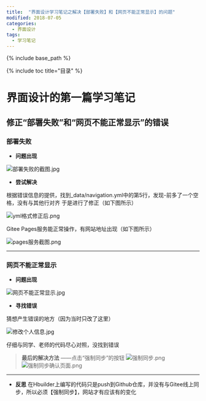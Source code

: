 ```yaml
---
title:  "界面设计学习笔记之解决【部署失败】和【网页不能正常显示】的问题"
modified: 2018-07-05 
categories: 
  - 界面设计
tags:
  - 学习笔记
---
```


{% include base_path %}

{% include toc title="目录" %}


# 界面设计的第一篇学习笔记

## 修正“部署失败”和“网页不能正常显示”的错误
### 部署失败
- **问题出现**

![部署失败的截图.jpg](https://upload-images.jianshu.io/upload_images/9400767-79e6ad7bc478c6cc.jpg?imageMogr2/auto-orient/strip%7CimageView2/2/w/1240)

- **尝试解决**

根据错误信息的提供，找到_data/navigation.yml中的第5行，发现-前多了一个空格，没有与其他行对齐
于是进行了修正（如下图所示）

![yml格式修正后.png](https://upload-images.jianshu.io/upload_images/9400767-bf9a7001997428f8.png?imageMogr2/auto-orient/strip%7CimageView2/2/w/1240)

Gitee Pages服务能正常操作，有网站地址出现（如下图所示）

![pages服务截图.png](https://upload-images.jianshu.io/upload_images/9400767-689cc4e3e85ab47a.png?imageMogr2/auto-orient/strip%7CimageView2/2/w/1240)

---

### 网页不能正常显示
- **问题出现**

![网页不能正常显示.jpg](https://upload-images.jianshu.io/upload_images/9400767-0cc367f4f0e88063.jpg?imageMogr2/auto-orient/strip%7CimageView2/2/w/1240)

- **寻找错误**

猜想产生错误的地方（因为当时只改了这里）

![修改个人信息.jpg](https://upload-images.jianshu.io/upload_images/9400767-c18179a201ba6801.jpg?imageMogr2/auto-orient/strip%7CimageView2/2/w/1240)

仔细与同学、老师的代码尽心对照，没找到错误


> **最后的解决方法**
——点击“强制同步”的按钮
![强制同步.png](https://upload-images.jianshu.io/upload_images/9400767-cfbe5275c8b56c09.png?imageMogr2/auto-orient/strip%7CimageView2/2/w/1240)
![强制同步确认页面.png](https://upload-images.jianshu.io/upload_images/9400767-709f9143873f5a7a.png?imageMogr2/auto-orient/strip%7CimageView2/2/w/1240)


 ---
- **反思**
在Hbuilder上编写的代码只是push到Github仓库，并没有与Gitee线上同步，所以必须【强制同步】，网站才有应该有的变化